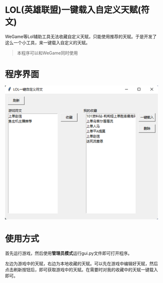 # LOL(英雄联盟)一键载入自定义天赋(符文)

WeGame等Lol辅助工具无法收藏自定义天赋，只能使用推荐的天赋。于是开发了这么一个小工具，来一键载入自定义的天赋。

> 本程序可以和WeGame同时使用

# 程序界面

<img src="images/ui.png">

# 使用方式

首先运行游戏，然后使用**管理员模式**运行gui.py文件即可打开程序。

左边为游戏中的天赋，右边为本地收藏的天赋。可以先在游戏中编辑好天赋，然后点击刷新按钮后，即可获取游戏中的天赋。在需要时对我的收藏中的天赋一键载入即可。

